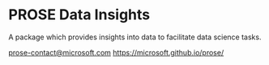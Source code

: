 # PROSE Data Insights

A package which provides insights into data to facilitate data science tasks.

prose-contact@microsoft.com
https://microsoft.github.io/prose/